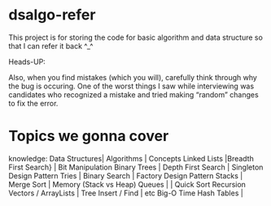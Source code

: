 # dsalgo-refer
This project is for storing the code for basic algorithm and data structure so that I can refer it back ^_^

Heads-UP:


Also, when you find mistakes (which you will), carefully think through why the bug is occuring.
One of the worst things I saw while interviewing was candidates who recognized a
mistake and tried making “random” changes to fix the error. 

Topics we gonna cover
=============================
knowledge:
Data Structures| Algorithms | Concepts
Linked Lists    |Breadth First Search}   | Bit Manipulation
Binary Trees |    Depth First Search     | Singleton Design Pattern
Tries        |   Binary Search           | Factory Design Pattern
Stacks       | Merge Sort                | Memory (Stack vs Heap)
Queues       |                           | Quick Sort Recursion
Vectors / 
ArrayLists   | Tree Insert / Find        |  etc Big-O Time
Hash Tables  |
